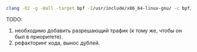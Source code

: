 ```bash
clang -O2 -g -Wall -target bpf -I/usr/include/x86_64-linux-gnu/ -c bpf/xdp_block.c -o bpf/xdp_block.o
```
TODO: 
1. необходимо добавить разрешающий трафик (к тому же, чтобы он был в приоритете).
2. рефакторинг кода, вынос дублей.